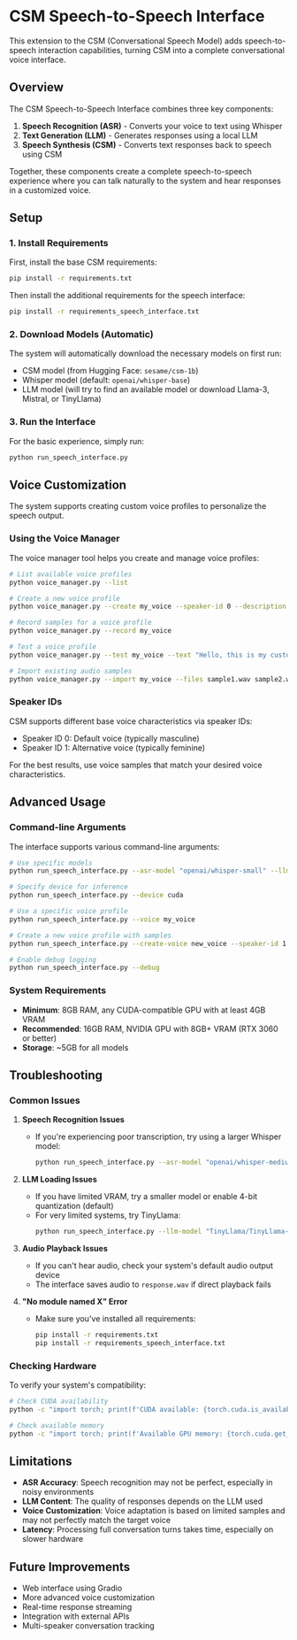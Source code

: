 # CSM Speech-to-Speech Interface

This extension to the CSM (Conversational Speech Model) adds speech-to-speech interaction capabilities, turning CSM into a complete conversational voice interface.

## Overview

The CSM Speech-to-Speech Interface combines three key components:

1. **Speech Recognition (ASR)** - Converts your voice to text using Whisper
2. **Text Generation (LLM)** - Generates responses using a local LLM
3. **Speech Synthesis (CSM)** - Converts text responses back to speech using CSM

Together, these components create a complete speech-to-speech experience where you can talk naturally to the system and hear responses in a customized voice.

## Setup

### 1. Install Requirements

First, install the base CSM requirements:

```bash
pip install -r requirements.txt
```

Then install the additional requirements for the speech interface:

```bash
pip install -r requirements_speech_interface.txt
```

### 2. Download Models (Automatic)

The system will automatically download the necessary models on first run:

- CSM model (from Hugging Face: `sesame/csm-1b`)
- Whisper model (default: `openai/whisper-base`)
- LLM model (will try to find an available model or download Llama-3, Mistral, or TinyLlama)

### 3. Run the Interface

For the basic experience, simply run:

```bash
python run_speech_interface.py
```

## Voice Customization

The system supports creating custom voice profiles to personalize the speech output.

### Using the Voice Manager

The voice manager tool helps you create and manage voice profiles:

```bash
# List available voice profiles
python voice_manager.py --list

# Create a new voice profile
python voice_manager.py --create my_voice --speaker-id 0 --description "My custom voice"

# Record samples for a voice profile
python voice_manager.py --record my_voice

# Test a voice profile
python voice_manager.py --test my_voice --text "Hello, this is my custom voice."

# Import existing audio samples
python voice_manager.py --import my_voice --files sample1.wav sample2.wav --texts "Sample one text" "Sample two text"
```

### Speaker IDs

CSM supports different base voice characteristics via speaker IDs:
- Speaker ID 0: Default voice (typically masculine)
- Speaker ID 1: Alternative voice (typically feminine)

For the best results, use voice samples that match your desired voice characteristics.

## Advanced Usage

### Command-line Arguments

The interface supports various command-line arguments:

```bash
# Use specific models
python run_speech_interface.py --asr-model "openai/whisper-small" --llm-model "mistralai/Mistral-7B-Instruct-v0.2"

# Specify device for inference
python run_speech_interface.py --device cuda

# Use a specific voice profile
python run_speech_interface.py --voice my_voice

# Create a new voice profile with samples
python run_speech_interface.py --create-voice new_voice --speaker-id 1

# Enable debug logging
python run_speech_interface.py --debug
```

### System Requirements

- **Minimum**: 8GB RAM, any CUDA-compatible GPU with at least 4GB VRAM
- **Recommended**: 16GB RAM, NVIDIA GPU with 8GB+ VRAM (RTX 3060 or better)
- **Storage**: ~5GB for all models

## Troubleshooting

### Common Issues

1. **Speech Recognition Issues**
   - If you're experiencing poor transcription, try using a larger Whisper model:
     ```bash
     python run_speech_interface.py --asr-model "openai/whisper-medium"
     ```

2. **LLM Loading Issues**
   - If you have limited VRAM, try a smaller model or enable 4-bit quantization (default)
   - For very limited systems, try TinyLlama:
     ```bash
     python run_speech_interface.py --llm-model "TinyLlama/TinyLlama-1.1B-Chat-v1.0"
     ```

3. **Audio Playback Issues**
   - If you can't hear audio, check your system's default audio output device
   - The interface saves audio to `response.wav` if direct playback fails

4. **"No module named X" Error**
   - Make sure you've installed all requirements:
     ```bash
     pip install -r requirements.txt
     pip install -r requirements_speech_interface.txt
     ```

### Checking Hardware

To verify your system's compatibility:

```bash
# Check CUDA availability
python -c "import torch; print(f'CUDA available: {torch.cuda.is_available()}, Device count: {torch.cuda.device_count()}, Device name: {torch.cuda.get_device_name(0) if torch.cuda.is_available() else \"N/A\"}')"

# Check available memory
python -c "import torch; print(f'Available GPU memory: {torch.cuda.get_device_properties(0).total_memory / 1e9:.2f} GB') if torch.cuda.is_available() else print('CUDA not available')"
```

## Limitations

- **ASR Accuracy**: Speech recognition may not be perfect, especially in noisy environments
- **LLM Content**: The quality of responses depends on the LLM used
- **Voice Customization**: Voice adaptation is based on limited samples and may not perfectly match the target voice
- **Latency**: Processing full conversation turns takes time, especially on slower hardware

## Future Improvements

- Web interface using Gradio
- More advanced voice customization
- Real-time response streaming
- Integration with external APIs
- Multi-speaker conversation tracking
